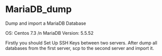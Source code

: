 # MariaDB_dump
Dump and import a MariaDB Database

OS: Centos 7.3 /n
MariaDB Version: 5.5.52

Firstly you should Set Up SSH Keys between two servers.
After dump all databases from the first server, scp to the second server and import it.
